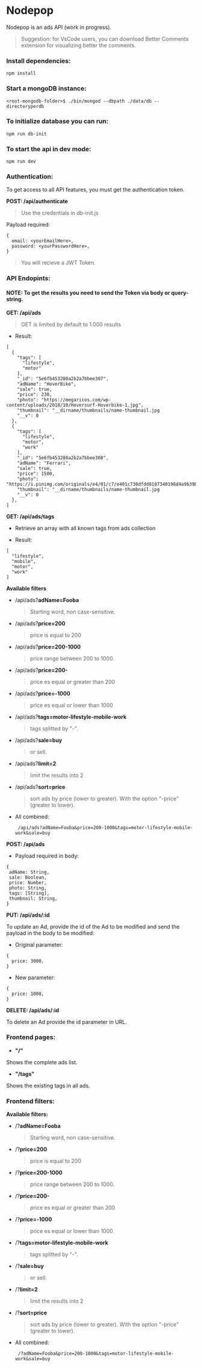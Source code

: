 # Nodepop

Nodepop is an ads API (work in progress).

> Suggestion: for VsCode users, you can download Better Comments extension for visualizing better the comments.

### Install dependencies:

```shell
npm install
```

### Start a mongoDB instance:

```shell
<root-mongodb-folder>$ ./bin/mongod --dbpath ./data/db --directoryperdb
```

### To initialize database you can run:

```shell
npm run db-init
```

### To start the api in dev mode:

```shell
npm run dev
```

### Authentication:

To get access to all API features, you must get the authentication token.

**POST: /api/authenticate**

> Use the credentials in db-init.js

Payload required:

```shell
{
  email: <yourEmailHere>,
  password: <yourPasswordHere>,
}
```

> You will recieve a JWT Token.

### API Endopints:

#### NOTE: To get the results you need to send the Token via body or query-string.

**GET: /api/ads**

> GET is limited by default to 1.000 results

- Result:

```
[
  {
    "tags": [
      "lifestyle",
      "motor"
    ],
    "_id": "5e6fb453280a2b2a7bbee307",
    "adName": "HoverBike",
    "sale": true,
    "price": 230,
    "photo": "https://megaricos.com/wp-content/uploads/2018/10/Hoversurf-Hoverbike-1.jpg",
    "thumbnail": "__dirname/thumbnails/name-thumbnail.jpg
    "__v": 0
  },
  {
    "tags": [
      "lifestyle",
      "motor",
      "work"
    ],
    "_id": "5e6fb453280a2b2a7bbee308",
    "adName": "Ferrari",
    "sale": true,
    "price": 1500,
    "photo": "https://i.pinimg.com/originals/e4/01/c7/e401c730dfdd8187340198d4a9b39b92.jpg",
    "thumbnail": "__dirname/thumbnails/name-thumbnail.jpg
    "__v": 0
  },
]
```

**GET: /api/ads/tags**

- Retrieve an array with all known tags from ads collection

- Result:

```shell
[
  "lifestyle",
  "mobile",
  "motor",
  "work"
]
```

**Available filters**

- /api/ads?**adName=Fooba**
  > Starting word, non case-sensitive.
- /api/ads?**price=200**
  > price is equal to 200
- /api/ads?**price=200-1000**
  > price range between 200 to 1000.
- /api/ads?**price=200-**
  > price es equal or greater than 200
- /api/ads?**price=-1000**
  > price es equal or lower than 1000
- /api/ads?**tags=motor-lifestyle-mobile-work**
  > tags splitted by "-".
- /api/ads?**sale=buy**
  > or sell.
- /api/ads?**limit=2**
  > limit the results into 2
- /api/ads?**sort=price**

  > sort ads by price (lower to greater). With the option "-price" (greater to lower).

- All combined:
  ```shell
   /api/ads?adName=Fooba&price=200-1000&tags=motor-lifestyle-mobile-work&sale=buy
  ```

**POST: /api/ads**

- Payload required in body:

```shell
{
 adName: String,
 sale: Boolean,
 price: Number,
 photo: String,
 tags: [String],
 thumbnail: String,
}
```

**PUT: /api/ads/:id**

To update an Ad, provide the id of the Ad to be modified and send the payload in the body to be modified:

- Original parameter:

```shell
{
  price: 3000,
}
```

- New parameter:

```shell
{
  price: 1000,
}
```

**DELETE: /api/ads/:id**

To delete an Ad provide the id parameter in URL.

### Frontend pages:

- **"/"**

Shows the complete ads list.

- **"/tags"**

Shows the existing tags in all ads.

### Frontend filters:

**Available filters:**

- /?**adName=Fooba**
  > Starting word, non case-sensitive.
- /?**price=200**
  > price is equal to 200
- /?**price=200-1000**
  > price range between 200 to 1000.
- /?**price=200-**
  > price es equal or greater than 200
- /?**price=-1000**
  > price es equal or lower than 1000
- /?**tags=motor-lifestyle-mobile-work**
  > tags splitted by "-".
- /?**sale=buy**
  > or sell.
- /?**limit=2**
  > limit the results into 2
- /?**sort=price**

  > sort ads by price (lower to greater). With the option "-price" (greater to lower).

- All combined:
  ```shell
   /?adName=Fooba&price=200-1000&tags=motor-lifestyle-mobile-work&sale=buy
  ```
